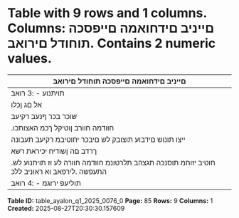 # Table with 9 rows and 1 columns. Columns: םייניב םידחואמה םייפסכה תוחודל םירואב. Contains 2 numeric values.

| םייניב םידחואמה םייפסכה תוחודל םירואב |
|---|
| תויתנוע - :3 רואב |
| אל םג ןכלו | תקהבומ תויתנוע תמייק אל | תועקשהמ תוסנכה ןוגכ | םירחאה תוסנכהה יביכרמבו | תועיבת ןוגכ | תואצוהה יביכרמב |
| שוכר בכר ףנעב רקיעב | תועיבתב היילעל םורגל הלולע השק ףרוח תנוע יכ | ןייצל יואר | תאז םע .חוורב תקהבומ תויתנוע תמייק |
| .חוודמה חוורב ןוטיקל ךכמ האצותכו | הנשה לש יעיברהו ןושארה םינועברב |
| ייצו תונוש םידבוע תוצובק לש םיבכר יחוטיבמ רקיעב תעבונה | תויתנועב ןייפאתמ יללכ חוטיבב וטורב תוימרפמ תוסנכהה רוזחמ |
| ךרדב םה ןשודיח יכיראת רשא | קסע יתב לש תונוש תוסילופמ ןכו ראוניב ללכ ךרדב םה םשודיח יכיראת רשא | םיקסע לש םיבכר |
| .חוטיב יזוחמ תוסנכה תגצהב תלרטונמ חוודמה חוורה לע וז תויתנוע לש התעפשה .לירפאב וא ראוניב ללכ |
| תוליעפ ירזגמ - :4 רואב |

**Table ID:** table_ayalon_q1_2025_0076_0
**Page:** 85
**Rows:** 9
**Columns:** 1
**Created:** 2025-08-27T20:30:30.157609
